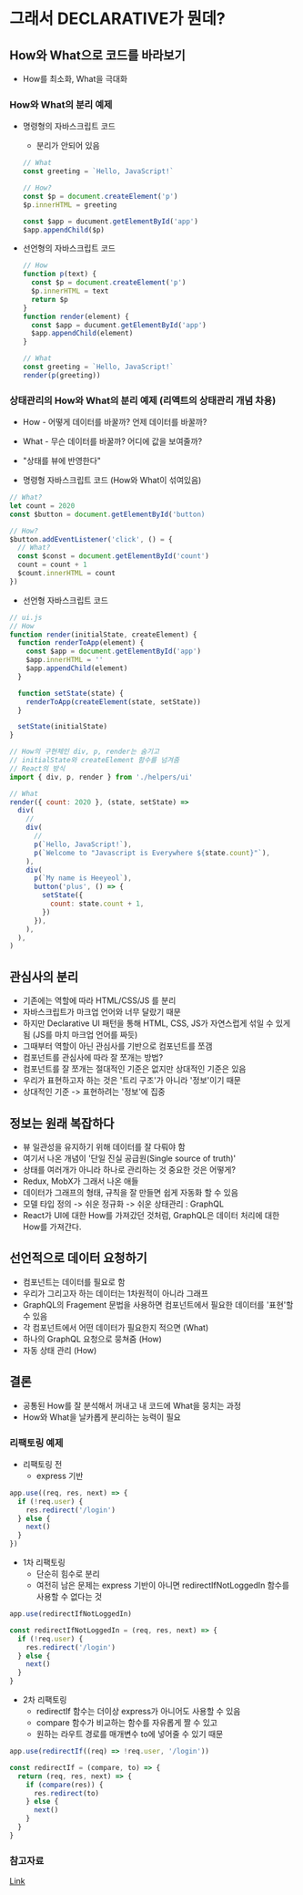 # 그래서 DECLARATIVE가 뭔데?

## How와 What으로 코드를 바라보기

- How를 최소화, What을 극대화

### How와 What의 분리 예제

- 명령형의 자바스크립트 코드

  - 분리가 안되어 있음

  ```js
  // What
  const greeting = `Hello, JavaScript!`

  // How?
  const $p = document.createElement('p')
  $p.innerHTML = greeting

  const $app = ducument.getElementById('app')
  $app.appendChild($p)
  ```

- 선언형의 자바스크립트 코드

  ```js
  // How
  function p(text) {
    const $p = document.createElement('p')
    $p.innerHTML = text
    return $p
  }
  function render(element) {
    const $app = ducument.getElementById('app')
    $app.appendChild(element)
  }

  // What
  const greeting = `Hello, JavaScript!`
  render(p(greeting))
  ```

### 상태관리의 How와 What의 분리 예제 (리액트의 상태관리 개념 차용)

- How - 어떻게 데이터를 바꿀까? 언제 데이터를 바꿀까?
- What - 무슨 데이터를 바꿀까? 어디에 값을 보여줄까?
- "상태를 뷰에 반영한다"

- 명령형 자바스크립트 코드 (How와 What이 섞여있음)

```js
// What?
let count = 2020
const $button = document.getElementById('button)

// How?
$button.addEventListener('click', () = {
  // What?
  const $const = document.getElementById('count')
  count = count + 1
  $count.innerHTML = count
})

```

- 선언형 자바스크립트 코드

```js
// ui.js
// How
function render(initialState, createElement) {
  function renderToApp(element) {
    const $app = document.getElementById('app')
    $app.innerHTML = ''
    $app.appendChild(element)
  }

  function setState(state) {
    renderToApp(createElement(state, setState))
  }

  setState(initialState)
}
```

```js
// How의 구현체인 div, p, render는 숨기고
// initialState와 createElement 함수를 넘겨줌
// React의 방식
import { div, p, render } from './helpers/ui'

// What
render({ count: 2020 }, (state, setState) =>
  div(
    //
    div(
      //
      p(`Hello, JavaScript!`),
      p(`Welcome to "Javascript is Everywhere ${state.count}"`),
    ),
    div(
      p(`My name is Heeyeol`),
      button('plus', () => {
        setState({
          count: state.count + 1,
        })
      }),
    ),
  ),
)
```

## 관심사의 분리

- 기존에는 역할에 따라 HTML/CSS/JS 를 분리
- 자바스크립트가 마크업 언어와 너무 달랐기 때문
- 하지만 Declarative UI 패턴을 통해 HTML, CSS, JS가 자연스럽게 섞일 수 있게 됨 (JS를 마치 마크업 언어를 짜듯)
- 그때부터 역할이 아닌 관심사를 기반으로 컴포넌트를 쪼갬
- 컴포넌트를 관심사에 따라 잘 쪼개는 방법?
- 컴포넌트를 잘 쪼개는 절대적인 기준은 없지만 상대적인 기준은 있음
- 우리가 표현하고자 하는 것은 '트리 구조'가 아니라 '정보'이기 때문
- 상대적인 기준 -> 표현하려는 '정보'에 집중

## 정보는 원래 복잡하다

- 뷰 일관성을 유지하기 위해 데이터를 잘 다뤄야 함
- 여기서 나온 개념이 '단일 진실 공급원(Single source of truth)'
- 상태를 여러개가 아니라 하나로 관리하는 것 중요한 것은 어떻게?
- Redux, MobX가 그래서 나온 애들
- 데이터가 그래프의 형태, 규칙을 잘 만들면 쉽게 자동화 할 수 있음
- 모델 타입 정의 -> 쉬운 정규화 -> 쉬운 상태관리 : GraphQL
- React가 UI에 대한 How를 가져갔던 것처럼, GraphQL은 데이터 처리에 대한 How를 가져간다.

## 선언적으로 데이터 요청하기

- 컴포넌트는 데이터를 필요로 함
- 우리가 그리고자 하는 데이터는 1차원적이 아니라 그래프
- GraphQL의 Fragement 문법을 사용하면 컴포넌트에서 필요한 데이터를 '표현'할 수 있음
- 각 컴포넌트에서 어떤 데이터가 필요한지 적으면 (What)
- 하나의 GraphQL 요청으로 뭉쳐줌 (How)
- 자동 상태 관리 (How)

## 결론

- 공통된 How를 잘 분석해서 꺼내고 내 코드에 What을 뭉치는 과정
- How와 What을 날카롭게 분리하는 능력이 필요

### 리팩토링 예제

- 리팩토링 전
  - express 기반

```js
app.use((req, res, next) => {
  if (!req.user) {
    res.redirect('/login')
  } else {
    next()
  }
})
```

- 1차 리팩토링
  - 단순히 힘수로 분리
  - 여전히 남은 문제는 express 기반이 아니면 redirectIfNotLoggedIn 함수를 사용할 수 없다는 것

```js
app.use(redirectIfNotLoggedIn)

const redirectIfNotLoggedIn = (req, res, next) => {
  if (!req.user) {
    res.redirect('/login')
  } else {
    next()
  }
}
```

- 2차 리팩토링
  - redirectIf 함수는 더이상 express가 아니어도 사용할 수 있음
  - compare 함수가 비교하는 함수를 자유롭게 짤 수 있고
  - 원하는 라우트 경로를 매개변수 to에 넣어줄 수 있기 때문

```js
app.use(redirectIf((req) => !req.user, '/login'))

const redirectIf = (compare, to) => {
  return (req, res, next) => {
    if (compare(res)) {
      res.redirect(to)
    } else {
      next()
    }
  }
}
```

### 참고자료

[Link](https://www.youtube.com/watch?v=r7M9B_dEbCI)
